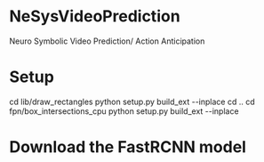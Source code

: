 # NeSysVideoPrediction
Neuro Symbolic Video Prediction/ Action Anticipation


# Setup

cd lib/draw_rectangles
python setup.py build_ext --inplace
cd ..
cd fpn/box_intersections_cpu
python setup.py build_ext --inplace

# Download the FastRCNN model


